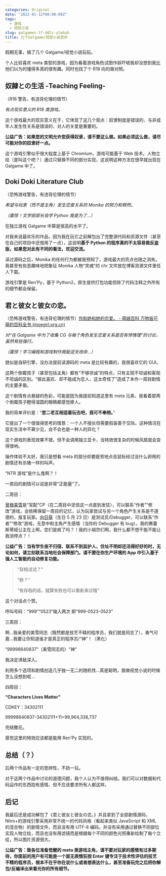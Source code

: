 ```yaml
---
categories: Original
date: "2022-01-12T00:00:00Z"
tags:
  - 游戏
  - 视觉小说
slug: galgames-tf-ddlc-ylwhah
title: 几个Galgame/视觉小说赏析
---
```


假期无事，搞了几个 Galgame/视觉小说玩玩。

个人比较喜欢 meta 类型的游戏，因为看着游戏角色试图作妖吓唬我却没想到我比他们以为的懂得多真的很有趣。同时也找了个 R18 向的做对照。

## 奴隷との生活 -Teaching Feeling-

（R18 警告，有违背伦理的情节）

_有点现实意义的 R18 类游戏。_

这个游戏最大的现实意义在于，它体现了这几个观点：奴隶制度是错误的、与非成年人发生性关系是错误的、对人的关爱是重要的。

**公益广告：如果您的文明允许您获得奴隶，请不要这么做。如果必须这么做，请尽可能对你的奴隶好一点。**

这个游戏引擎似乎很大程度上基于 Chromium，游戏可能基于 Web 技术。人物立绘（是叫这个吧？）通过只替换不同的部分实现，这说明这种方法在很早就出现在 Galgame 中了。

## Doki Doki Literature Club

（恐怖游戏警告，有违背伦理的情节）

_希望与玩家（而不是主角）发生恋爱关系的 Monika 的努力和释然。_

_（震惊！文学部部长自学 Python 竟是为了...）_

在独立游戏 Galgame 中算是很高的水平了。

对我来说最欢乐的作品，因为我在玩它之前解包出了完整源代码和资源文件（甚至在自己的项目中还借用了一点），这说明**基于 Python 的程序真的不太容易做反盗版，如果您对此有不同的看法，欢迎交流。**

读过源码之后，Monika 的任何行为都被我预知了，游戏最大的亮点也随之消失。我甚至有些恶趣味地把象征 Monika 人物“灵魂”的 chr 文件放在博客资源文件里任人下载。

游戏引擎是 Ren'Py，基于 Python2，原生提供打包功能但除了代码注释之外所有的细节都会保留。

## 君と彼女と彼女の恋。

（恐怖游戏警告，有违背伦理的情节）[你和她和她的恋爱。 - 萌娘百科 万物皆可萌的百科全书 (moegirl.org.cn)](https://moegirl.uk/%E4%BD%A0%E5%92%8C%E5%A5%B9%E5%92%8C%E5%A5%B9%E7%9A%84%E6%81%8B%E7%88%B1)

_对“在 Galgame 中为了收集 CG 与每个角色发生恋爱关系是否有悖情理”的讨论，虽然有些强行。_

_（震惊！学习编程和游戏制作竟能逆天改命...）_

貌似是自研引擎，没办法提前读源码的 meta 是比较有趣的，我很喜欢它的 GUI。

这两个倒霉孩子（甚至包括主角）都有“不够坦诚”的特点，只有主观不坦诚和客观不坦诚的区别。“彼此喜欢、却不能成为恋人、这太奇怪了”造成了本作一周目剧情的主要矛盾。

这个剧情有点悬疑的色彩，可能是因为我提前知道这里有 meta 元素，我看着那两个倒霉孩子瞪得溜圆的眼睛都感觉瘆人。

我的简单评价是：“**您二老互相逗着玩去吧，我可不奉陪。**”

它提出了一个很值得思考的情景：一个人不擅长但需要假装善于交际。这种情况在现实生活中不算少见，会不会也是一种人的异化？

这个游戏的表现效果不错，但不会调用独立显卡，当特效很复杂的时候风扇就会变得很响。

操作体验不太好，我只是想看 meta 的部分却要疲劳地点击鼠标经过没什么卵用的剧情还有杀猪一样的叫声。

“NTR 游戏”是什么鬼啊？！

一周目的剧情可以说是非常“正能量”了。

二周目：

[曾根美雪](https://moegirl.uk/%E6%9B%BE%E6%A0%B9%E7%BE%8E%E9%9B%AA)是“官配”CP（在二周目中坚信这一点直到发狂），可以联系“作者”“修改”游戏，会依稀保留一周目的记忆，认为玩家尝试与另一个角色产生关系是不道德的，报复玩家。[向日葵](<https://moegirl.uk/%E5%90%91%E6%97%A5%E8%91%B5(%E4%BD%A0%E5%92%8C%E5%A5%B9%E5%92%8C%E5%A5%B9%E7%9A%84%E6%81%8B%E7%88%B1)>)（生日 5 月 23 日）是测试员/Debugger，可以联系“作者”“修改”游戏，无意中和主角产生感情（当你的 Debugger 有 bug）。我的赛蕾斯蒂娅公主在上啊，您们是疯了吗？！我的小祖宗们啊，我什么都不想干能不能让我消停点？！

**公益广告：当有学生夜不归宿、联系不到监护人、住址不明却还活得好好的时，无论如何，请立刻联系当地社会保障部门。请不要在你生产环境的 App 中引入基于强人工智能的自动修复功能。**

> “存档试试？”
>
> “欸？”
>
> “有存档的话，就算失败也可以重新来过哦”

这个对话点个赞。

呼叫号码：“999”“0523”输入两次 即“999-0523-0523”

三周目：

啊...我亲爱的美雪同志（既然都是技艺不精的程序员，我们就是同志了），勇气可嘉...我要让你知道谁才是真正的程序员/“神”！（黑化）

“99998640837”（美雪同志的）“神”

我决定诱敌深入。

利用多个选项和剧情创造几乎独一无二的随机性...真是聪明，我做视觉小说的时候怎么没想到呢...

四周目：

**“Characters Lives Matter”**

CDKEY：34302111

99998640837-34302111+11=99,964,338,737

完结撒花。

感觉这里的特效应该都是能用 Ren'Py 实现的。

## 总结（？）

后两个作品有一定的思辨性，不妨一玩。

对于这两个作品中讨论的道德问题，我个人认为不值得纠结。我们可以对数据和代码运作的东西抱有感情，但不应该要求所有人都这样。

## 后记

我最后还是成功解包了《君と彼女と彼女の恋。》并且拿到了全部剧情源码，Nitro+的游戏引擎采用非常不统一的代码风格（看起来类似 JavaScript 和 XML 的混合物）的剧情文件，而且没有用 UTF-8 编码。并没有采用通过替换不同部位实现人物立绘，而且也没有用滤镜而是根据每个不同的颜色光照重新绘制了每个立绘，所以图片资源很大。

**公益广告：致各位准备觉醒的 meta 类游戏主角，请不要对玩家的感情有过多期待，你面前的用户有可能是一个面无表情狂按 Enter 键专注于技术性评估的技艺不精的程序员，根本不在乎你在说什么或者想表达什么，甚至准备玩完之后把你解包/反编译出来看光你的所有细节。**
